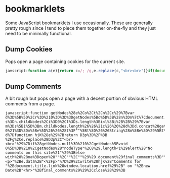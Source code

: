 # bookmarklets
Some JavaScript bookmarklets I use occasionally. These are generally pretty rough since I tend to piece them together on-the-fly and they just need to be minimally functional.

## Dump Cookies
Pops open a page containing cookies for the current site.
```javascript
javscript:function a(e){return c=/; /g,e.replace(c,"<br><br>")}if(document.cookie="",document.cookie.length<1)alert("No cookie from this site!");else with((na=open("","","")).document)write(a("Cookies for "+document.title.link(window.location.href)+" on "+new Date+"<hr>"+document.cookie)),close();
```


## Dump Comments
A bit rough but pops open a page with a decent portion of obvious HTML comments from a page.
```javacsript
javascript:function getNodes%28e%2Co%2Ct%2Cn%2Cc%29%7Bvar d%3D%5B%5D%2Cr%3D%210%3D%3D%3DgetNodes%5Bo%5D%3B%28n%3Dn%7C%7Cdocument.documentElement%29.constructor%3D%3D%3DArray%26%26%28n%3D%7BchildNodes%3An%7D%29%3Bfor%28var s%3Dn.childNodes%2Ci%3D0%2Cl%3Ds.length%3Bi<l%3Bi%2B%2B%29%7Bvar m%3Ds%5Bi%5D%3Bm.childNodes.length%26%26%21c%26%26%28d%3Dd.concat%28getNodes%28e%2Co%2Ct%2Cm%2Cc%29%29%29%2C%28r%3Fm%5Be%5D%3Avoid 0%21%3D%3Dm%5Be%5D%26%26%28t%3F""%5Bt%5D%26%26String%28m%5Be%5D%29%5Bt%5D%28o%29%3Am%5Be%5D%3D%3Do%29%29%26%26%28d%5Bd.length%5D%3Dm%29%7Dreturn d%7Dfunction hjK%28e%29%7Breturn D3p%3D%2F%3B %2Fg%2Ce.replace%28D3p%2C"<br><br>"%29%7Dif%28getNodes.null%3D%210%2CgetNodes%5Bvoid 0%5D%3D%210%2CgetNodes%28"nodeType"%2C8%29.length<1%29alert%28"No comments on this site%21"%29%3Belse with%28%28na%3Dopen%28""%2C""%2C""%29%29.document%29final_comments%3D""%2Ccomments%3DgetNodes%28"nodeType"%2C8%29%2Ccomments.forEach%28function%28e%29%7Bfinal_comments%2B%3D"<p>"%2Be.data%2B"<%2Fp>"%7D%29%2Cwrite%28hjK%28"Comments for "%2Bdocument.title.link%28window.location.href%29%2B" on "%2Bnew Date%2B"<hr>"%2Bfinal_comments%29%29%2Cclose%28%29%3B
```

